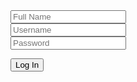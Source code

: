 <html       >
<head>
    <meta charset="UTF-8">
    <meta name="viewport" content="width=device-width, initial-scale=1.0">
</head>
<div class="form-container">
    <form>
        <input type="text" id="name" class="input" placeholder="Full Name"><br>
        <input type="text" id="user" class="input" placeholder="Username"><br>
        <input type="password" id="pass" class="input" placeholder="Password">
    </form>
        <button class = "submit" onclick = "signup()">Log In</button>
        <p id = "error"></p>
</div>
<script>
function signup() {
    data = {
        "name": document.getElementById("name").value,
        "uid": document.getElementById("user").value,
        "password": document.getElementById("pass").value
    }
    let options = {
    method: 'POST',
    headers: {
        'Content-Type':
            'application/json;charset=utf-8'
    },
    body: JSON.stringify(data)
}
    let sign_up = fetch('http://127.0.0.1:8086/api/users/', options);
    sign_up.then(response => {
        if (response.status === 200) {
            window.location.href = "http://127.0.0.1:4100/frontcasts/login.html"
        }
        else if (response.status === 400) {
            document.getElementById("error").innerHTML = "You already have an account! Go to the login page."
        }
    }
        ) 
}
</script>
</html>
